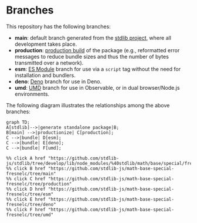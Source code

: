 <!--

@license Apache-2.0

Copyright (c) 2022 The Stdlib Authors.

Licensed under the Apache License, Version 2.0 (the "License");
you may not use this file except in compliance with the License.
You may obtain a copy of the License at

    http://www.apache.org/licenses/LICENSE-2.0

Unless required by applicable law or agreed to in writing, software
distributed under the License is distributed on an "AS IS" BASIS,
WITHOUT WARRANTIES OR CONDITIONS OF ANY KIND, either express or implied.
See the License for the specific language governing permissions and
limitations under the License.

-->

# Branches

This repository has the following branches:

-   **main**: default branch generated from the [stdlib project][stdlib-url], where all development takes place.
-   **production**: [production build][production-url] of the package (e.g., reformatted error messages to reduce bundle sizes and thus the number of bytes transmitted over a network).
-   **esm**: [ES Module][esm-url] branch for use via a `script` tag without the need for installation and bundlers.
-   **deno**: [Deno][deno-url] branch for use in Deno.
-   **umd**: [UMD][umd-url] branch for use in Observable, or in dual browser/Node.js environments.

The following diagram illustrates the relationships among the above branches:

```mermaid
graph TD;
A[stdlib]-->|generate standalone package|B;
B[main] -->|productionize| C[production];
C -->|bundle| D[esm];
C -->|bundle| E[deno];
C -->|bundle| F[umd];

%% click A href "https://github.com/stdlib-js/stdlib/tree/develop/lib/node_modules/%40stdlib/math/base/special/fresnelc"
%% click B href "https://github.com/stdlib-js/math-base-special-fresnelc/tree/main"
%% click C href "https://github.com/stdlib-js/math-base-special-fresnelc/tree/production"
%% click D href "https://github.com/stdlib-js/math-base-special-fresnelc/tree/esm"
%% click E href "https://github.com/stdlib-js/math-base-special-fresnelc/tree/deno"
%% click F href "https://github.com/stdlib-js/math-base-special-fresnelc/tree/umd"
```

[stdlib-url]: https://github.com/stdlib-js/stdlib/tree/develop/lib/node_modules/%40stdlib/math/base/special/fresnelc
[production-url]: https://github.com/stdlib-js/math-base-special-fresnelc/tree/production
[deno-url]: https://github.com/stdlib-js/math-base-special-fresnelc/tree/deno
[umd-url]: https://github.com/stdlib-js/math-base-special-fresnelc/tree/umd
[esm-url]: https://github.com/stdlib-js/math-base-special-fresnelc/tree/esm